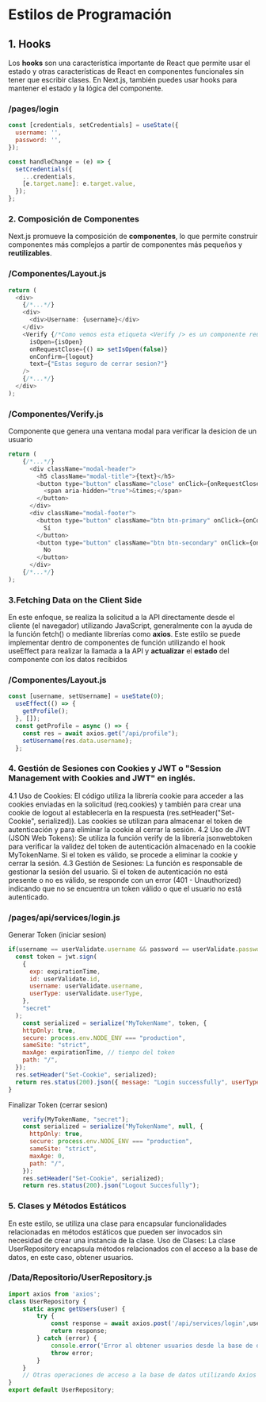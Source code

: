 # Estilos de Programación

## 1. Hooks
Los **hooks** son una característica importante de React que permite usar el estado y otras características de React en componentes funcionales sin tener que escribir clases. En Next.js, también puedes usar hooks para mantener el estado y la lógica del componente.

### /pages/login

```javascript
const [credentials, setCredentials] = useState({
  username: '',
  password: '',
});

const handleChange = (e) => {
  setCredentials({
    ...credentials,
    [e.target.name]: e.target.value,
  });
};
```
### 2. Composición de Componentes
Next.js promueve la composición de **componentes**, lo que permite construir componentes más complejos a partir de componentes más pequeños y **reutilizables**.

### /Componentes/Layout.js
```javascript
return (
  <div>
    {/*...*/}
    <div>
      <div>Username: {username}</div>
    </div>
    <Verify {/*Como vemos esta etiqueta <Verify /> es un componente reutilizable */} 
      isOpen={isOpen}
      onRequestClose={() => setIsOpen(false)}
      onConfirm={logout}
      text={"Estas seguro de cerrar sesion?"}
    />
    {/*...*/}
  </div>
);
```
### /Componentes/Verify.js
Componente que genera una ventana modal para verificar la desicion de un usuario
```javascript
return (
    {/*...*/}
      <div className="modal-header">
        <h5 className="modal-title">{text}</h5>
        <button type="button" className="close" onClick={onRequestClose}>
          <span aria-hidden="true">&times;</span>
        </button>
      </div>
      <div className="modal-footer">
        <button type="button" className="btn btn-primary" onClick={onConfirm}>
          Sí
        </button>
        <button type="button" className="btn btn-secondary" onClick={onRequestClose}>
          No
        </button>
      </div>
    {/*...*/}
);
```
### 3.Fetching Data on the Client Side
En este enfoque, se realiza la solicitud a la API directamente desde el cliente (el navegador) utilizando JavaScript, generalmente con la ayuda de la función fetch() o 
mediante librerías como **axios**.
Este estilo se puede implementar dentro de componentes de función utilizando el hook useEffect para realizar la llamada a la API y **actualizar** el **estado** del 
componente con los datos recibidos

### /Componentes/Layout.js
```javascript
const [username, setUsername] = useState(0);
  useEffect(() => {
    getProfile();
  }, []);
  const getProfile = async () => {
    const res = await axios.get("/api/profile");
    setUsername(res.data.username);
  };
```
### 4. Gestión de Sesiones con Cookies y JWT o "Session Management with Cookies and JWT" en inglés.
4.1 Uso de Cookies: El código utiliza la librería cookie para acceder a las cookies enviadas en la solicitud (req.cookies) y también para crear una cookie de logout al establecerla en la respuesta (res.setHeader("Set-Cookie", serialized)). Las cookies se utilizan para almacenar el token de autenticación y para eliminar la cookie al cerrar la sesión.
4.2 Uso de JWT (JSON Web Tokens): Se utiliza la función verify de la librería jsonwebtoken para verificar la validez del token de autenticación almacenado en la cookie MyTokenName. Si el token es válido, se procede a eliminar la cookie y cerrar la sesión.
4.3 Gestión de Sesiones: La función es responsable de gestionar la sesión del usuario. Si el token de autenticación no está presente o no es válido, se responde con un error (401 - Unauthorized) indicando que no se encuentra un token válido o que el usuario no está autenticado.

### /pages/api/services/login.js
Generar Token (iniciar sesion)
```javascript
if(username == userValidate.username && password == userValidate.password){
  const token = jwt.sign(
    {
      exp: expirationTime,
      id: userValidate.id,
      username: userValidate.username,
      userType: userValidate.userType,
    },
    "secret"
  );
    const serialized = serialize("MyTokenName", token, {
    httpOnly: true,
    secure: process.env.NODE_ENV === "production",
    sameSite: "strict",
    maxAge: expirationTime, // tiempo del token
    path: "/",
  });
  res.setHeader("Set-Cookie", serialized);
  return res.status(200).json({ message: "Login successfully", userType: userValidate.userType  });
}
```
Finalizar Token (cerrar sesion)
```javascript
    verify(MyTokenName, "secret");
    const serialized = serialize("MyTokenName", null, {
      httpOnly: true,
      secure: process.env.NODE_ENV === "production",
      sameSite: "strict",
      maxAge: 0,
      path: "/",
    });
    res.setHeader("Set-Cookie", serialized);
    return res.status(200).json("Logout Succesfully");
```
### 5. Clases y Métodos Estáticos
En este estilo, se utiliza una clase para encapsular funcionalidades relacionadas en métodos estáticos que pueden ser invocados sin necesidad de crear una instancia de la clase.
Uso de Clases: La clase UserRepository encapsula métodos relacionados con el acceso a la base de datos, en este caso, obtener usuarios.
### /Data/Repositorio/UserRepository.js
```javascript
import axios from 'axios';
class UserRepository {
    static async getUsers(user) {
        try {
            const response = await axios.post('/api/services/login',user);
            return response;
        } catch (error) {
            console.error('Error al obtener usuarios desde la base de datos:', error);
            throw error;
        }
    }
    // Otras operaciones de acceso a la base de datos utilizando Axios
}
export default UserRepository;
```


